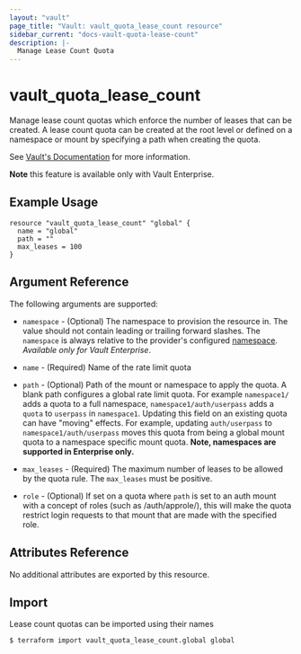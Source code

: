 ```yaml
---
layout: "vault"
page_title: "Vault: vault_quota_lease_count resource"
sidebar_current: "docs-vault-quota-lease-count"
description: |-
  Manage Lease Count Quota
---
```


# vault\_quota\_lease\_count

Manage lease count quotas which enforce the number of leases that can be created.
A lease count quota can be created at the root level or defined on a namespace or mount by
specifying a path when creating the quota.

See [Vault's Documentation](https://www.vaultproject.io/docs/enterprise/lease-count-quotas) for more
information.   

**Note** this feature is available only with Vault Enterprise.

## Example Usage

```hcl
resource "vault_quota_lease_count" "global" {
  name = "global"
  path = ""
  max_leases = 100
}
```

## Argument Reference

The following arguments are supported:

* `namespace` - (Optional) The namespace to provision the resource in.
  The value should not contain leading or trailing forward slashes.
  The `namespace` is always relative to the provider's configured [namespace](../index.html#namespace).
   *Available only for Vault Enterprise*.

* `name` - (Required) Name of the rate limit quota

* `path` - (Optional) Path of the mount or namespace to apply the quota. A blank path configures a
  global rate limit quota. For example `namespace1/` adds a quota to a full namespace,
  `namespace1/auth/userpass` adds a `quota` to `userpass` in `namespace1`.
  Updating this field on an existing quota can have "moving" effects. For example, updating
  `auth/userpass` to `namespace1/auth/userpass` moves this quota from being a global mount quota to
  a namespace specific mount quota. **Note, namespaces are supported in Enterprise only.**

* `max_leases` - (Required) The maximum number of leases to be allowed by the quota
  rule. The `max_leases` must be positive.

* `role` - (Optional) If set on a quota where `path` is set to an auth mount with a concept of roles (such as /auth/approle/), this will make the quota restrict login requests to that mount that are made with the specified role.

## Attributes Reference

No additional attributes are exported by this resource.

## Import

Lease count quotas can be imported using their names

```
$ terraform import vault_quota_lease_count.global global
```
